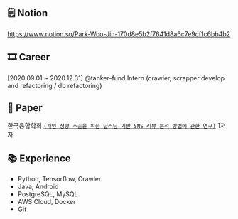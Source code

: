 ## 🗒 Notion
https://www.notion.so/Park-Woo-Jin-170d8e5b2f7641d8a6c7e9cf1c6bb4b2

## 🎞 Career
[2020.09.01 ~ 2020.12.31] @tanker-fund Intern (crawler, scrapper develop and refactoring / db refactoring) 
## 📝 Paper
한국융합학회 [`(개인 성향 추출을 위한 딥러닝 기반 SNS 리뷰 분석 방법에 관한 연구)`](https://doi.org/10.15207/JKCS.2020.11.11.009) 1저자

## 📚 Experience
- Python, Tensorflow, Crawler
- Java, Android
- PostgreSQL, MySQL
- AWS Cloud, Docker
- Git
<!--
**dbslzld15/dbslzld15** is a ✨ _special_ ✨ repository because its `README.md` (this file) appears on your GitHub profile.

Here are some ideas to get you started:

- 🔭 I’m currently working on ...
- 🌱 I’m currently learning ...
- 👯 I’m looking to collaborate on ...
- 🤔 I’m looking for help with ...
- 💬 Ask me about ...
- 📫 How to reach me: ...
- 😄 Pronouns: ...
- ⚡ Fun fact: ...
-->
